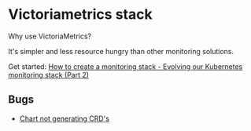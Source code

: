 # Victoriametrics stack

Why use VictoriaMetrics?

It's simpler and less resource hungry than other monitoring solutions.

Get started: [How to create a monitoring stack - Evolving our Kubernetes monitoring stack (Part 2)](https://medium.com/israeli-tech-radar/how-to-create-a-monitoring-stack-evolving-our-kubernetes-monitoring-stack-part-2-5f73ea959aec)

## Bugs

- [Chart not generating CRD's](https://github.com/VictoriaMetrics/helm-charts/issues/2333)
